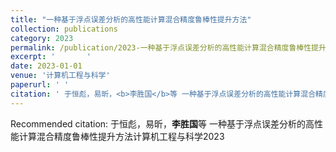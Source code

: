 ```yaml
---
title: "一种基于浮点误差分析的高性能计算混合精度鲁棒性提升方法"
collection: publications
category: 2023
permalink: /publication/2023-一种基于浮点误差分析的高性能计算混合精度鲁棒性提升方法
excerpt: '       '
date: 2023-01-01
venue: '计算机工程与科学'
paperurl: ' '
citation: ' 于恒彪，易昕，<b>李胜国</b>等 一种基于浮点误差分析的高性能计算混合精度鲁棒性提升方法计算机工程与科学2023 '
---
```



Recommended citation:  于恒彪，易昕，<b>李胜国</b>等 一种基于浮点误差分析的高性能计算混合精度鲁棒性提升方法计算机工程与科学2023 